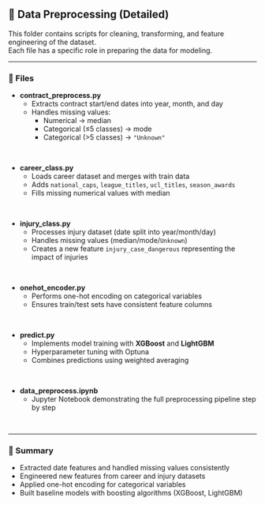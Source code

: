 ## 🔧 Data Preprocessing (Detailed)

This folder contains scripts for cleaning, transforming, and feature engineering of the dataset.  
Each file has a specific role in preparing the data for modeling.

---

### 📄 Files

- **contract_preprocess.py**  
  - Extracts contract start/end dates into year, month, and day  
  - Handles missing values:  
    - Numerical → median  
    - Categorical (≤5 classes) → mode  
    - Categorical (>5 classes) → `"Unknown"`  

<br/>

- **career_class.py**  
  - Loads career dataset and merges with train data  
  - Adds `national_caps`, `league_titles`, `ucl_titles`, `season_awards`  
  - Fills missing numerical values with median  

<br/>

- **injury_class.py**  
  - Processes injury dataset (date split into year/month/day)  
  - Handles missing values (median/mode/`Unknown`)  
  - Creates a new feature `injury_case_dangerous` representing the impact of injuries  

<br/>

- **onehot_encoder.py**  
  - Performs one-hot encoding on categorical variables  
  - Ensures train/test sets have consistent feature columns
 
<br/>

- **predict.py**  
  - Implements model training with **XGBoost** and **LightGBM**  
  - Hyperparameter tuning with Optuna  
  - Combines predictions using weighted averaging

<br/>

- **data_preprocess.ipynb**  
  - Jupyter Notebook demonstrating the full preprocessing pipeline step by step  

<br/>

---


### 📌 Summary
- Extracted date features and handled missing values consistently  
- Engineered new features from career and injury datasets  
- Applied one-hot encoding for categorical variables  
- Built baseline models with boosting algorithms (XGBoost, LightGBM)

